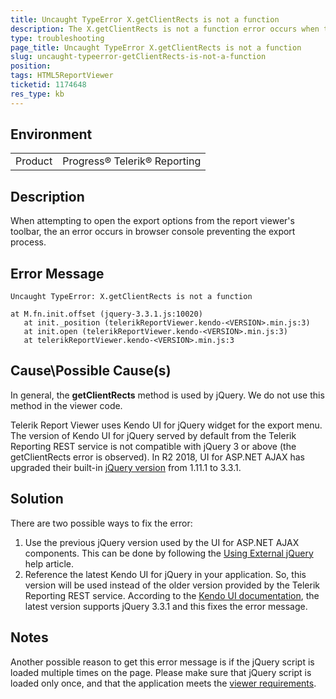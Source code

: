 ```yaml
---
title: Uncaught TypeError X.getClientRects is not a function
description: The X.getClientRects is not a function error occurs when trying to open the drop-down list with export options from the viewer's toolbar
type: troubleshooting
page_title: Uncaught TypeError X.getClientRects is not a function
slug: uncaught-typeerror-getClientRects-is-not-a-function
position: 
tags: HTML5ReportViewer
ticketid: 1174648
res_type: kb
---
```


## Environment
<table>
	<tr>
		<td>Product</td>
		<td>Progress® Telerik® Reporting </td>
	</tr>
</table>


## Description
When attempting to open the export options from the report viewer's toolbar, the an error occurs in browser console preventing the export process.

## Error Message
 ```
Uncaught TypeError: X.getClientRects is not a function

 at M.fn.init.offset (jquery-3.3.1.js:10020)
    at init._position (telerikReportViewer.kendo-<VERSION>.min.js:3)
    at init.open (telerikReportViewer.kendo-<VERSION>.min.js:3)
    at telerikReportViewer.kendo-<VERSION>.min.js:3
```

## Cause\Possible Cause(s)
In general, the **getClientRects** method is used by jQuery. We do not use this method in the viewer code.

Telerik Report Viewer uses Kendo UI for jQuery widget for the export menu. The version of Kendo UI for jQuery served by default from the Telerik Reporting REST service is not compatible with jQuery 3 or above (the getClientRects error is observed). In R2 2018, UI for ASP.NET AJAX has upgraded their built-in [jQuery version](https://docs.telerik.com/devtools/aspnet-ajax/general-information/using-jquery/using-jquery#jquery-version-history-in-telerik-ui-controls) from 1.11.1 to 3.3.1. 


## Solution
There are two possible ways to fix the error:
1. Use the previous jQuery version used by the UI for ASP.NET AJAX components. This can be done by following the [Using External jQuery](https://docs.telerik.com/devtools/aspnet-ajax/general-information/using-jquery/using-jquery#including-external-jquery) help article.
2. Reference the latest Kendo UI for jQuery in your application. So, this version will be used instead of the older version provided by the Telerik Reporting REST service. According to the [Kendo UI documentation](https://docs.telerik.com/kendo-ui/intro/installation/prerequisites#supported-jquery-versions), the latest version supports jQuery 3.3.1 and this fixes the error message.

## Notes
Another possible reason to get this error message is if the jQuery script is loaded multiple times on the page. Please make sure that jQuery script is loaded only once, and that the application meets the [viewer requirements](https://docs.telerik.com/reporting/webforms-report-viewer-controls-system-requirements).
